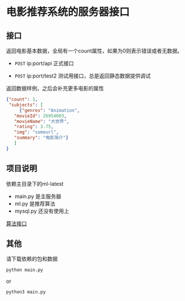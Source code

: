 # 电影推荐系统的服务器接口

## 接口

返回电影基本数据，全局有一个count属性，如果为0则表示错误或者无数据。

- `POST` ip:port/api 正式接口

- `POST` ip:port/test2 测试用接口，总是返回静态数据提供调试

返回数据样例，之后会补充更多电影的属性

```json
{"count": 1,
 "subjects": [
     {"genres": "Animation",
   "movieId": 26954003,
   "movieName": "大世界",
   "rating": 3.75,
   "img": "someurl",
   "summary": "电影简介"}
   ]
}
```

## 项目说明

依赖主目录下的ml-latest

* main.py 是主服务器
* ml.py 是推荐算法
* mysql.py 还没有使用上

[算法接口](ml_func.md)


## 其他

请下载依赖的包和数据

```bash
python main.py
```
or 

```bash
python3 main.py
```